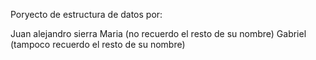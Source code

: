 Poryecto de estructura de datos por:

Juan alejandro sierra
Maria (no recuerdo el resto de su nombre)
Gabriel (tampoco recuerdo el resto de su nombre)

